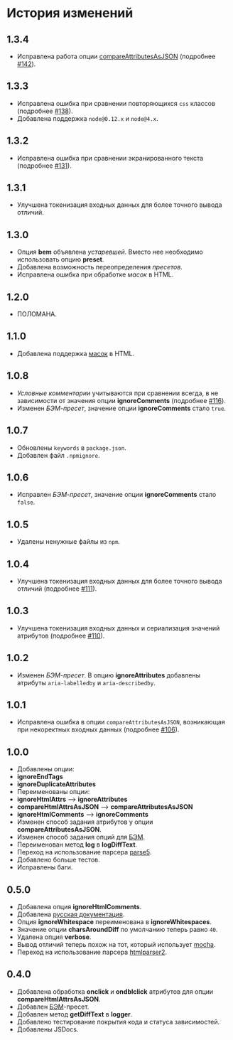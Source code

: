 История изменений
=================

1.3.4
-----

* Исправлена работа опции [compareAttributesAsJSON](https://github.com/bem/html-differ/blob/v1.3.4/README.ru.md#compareattributesasjson-array) (подробнее [#142]).

1.3.3
-----

* Исправлена ошибка при сравнении повторяющихся `css` классов (подробнее [#138]).
* Добавлена поддержка `node@0.12.x` и `node@4.x`.

1.3.2
-----

* Исправлена ошибка при сравнении экранированного текста (подробнее [#131]).

1.3.1
-----

* Улучшена токенизация входных данных для более точного вывода отличий.

1.3.0
-----

* Опция **bem** объявлена _устаревшей_. Вместо нее необходимо использовать опцию **preset**.
* Добавлена возможность переопределения _пресетов_.
* Исправлена ошибка при обработке _масок_ в HTML.

1.2.0
-----

* ПОЛОМАНА.

1.1.0
-----

* Добавлена поддержка [масок](https://github.com/bem/html-differ/blob/master/README.ru.md#%D0%9C%D0%B0%D1%81%D0%BA%D0%B8) в HTML.

1.0.8
-----

* _Условные комментарии_ учитываются при сравнении всегда, в не зависимости от значения опции **ignoreComments** (подробнее [#116]).
* Изменен _БЭМ-пресет_, значение опции **ignoreComments** стало `true`.

1.0.7
-----

* Обновлены `keywords` в `package.json`.
* Добавлен файл `.npmignore`.

1.0.6
-----

* Исправлен _БЭМ-пресет_, значение опции **ignoreComments** стало `false`.

1.0.5
-----

* Удалены ненужные файлы из `npm`.

1.0.4
-----

* Улучшена токенизация входных данных для более точного вывода отличий (подробнее [#111]).

1.0.3
-----

* Улучшена токенизация входных данных и сериализация значений атрибутов (подробнее [#110]).

1.0.2
-----

* Изменен _БЭМ-пресет_. В опцию **ignoreAttributes** добавлены атрибуты `aria-labelledby` и `aria-describedby`.

1.0.1
-----

* Исправлена ошибка в опции `compareAttributesAsJSON`, возникающая при некоректных входных данных (подробнее [#106]).

1.0.0
-----

 * Добавлены опции:
  * **ignoreEndTags**
  * **ignoreDuplicateAttributes**
 * Переименованы опции:
  * **ignoreHtmlAttrs** --> **ignoreAttributes**
  * **compareHtmlAttrsAsJSON** --> **compareAttributesAsJSON**
  * **ignoreHtmlComments** --> **ignoreComments**
 * Изменен способ задания атрибутов у опции **compareAttributesAsJSON**.
 * Изменен способ задания опций для [БЭМ](http://ru.bem.info/).
 * Переименован метод **log** в **logDiffText**.
 * Переход на использование парсера [parse5](https://github.com/inikulin/parse5).
 * Добавлено больше тестов.
 * Исправлены баги.

0.5.0
-----

 * Добавлена опция **ignoreHtmlComments**.
 * Добавлена [русская документация](https://github.com/bem/html-differ/blob/master/README.ru.md).
 * Опция **ignoreWhitespace** переименована в **ignoreWhitespaces**.
 * Значение опции **charsAroundDiff** по умолчанию теперь равно `40`.
 * Удалена опция **verbose**.
 * Вывод отличий теперь похож на тот, который использует [mocha](https://github.com/visionmedia/mocha).
 * Переход на использование парсера [htmlparser2](https://github.com/fb55/htmlparser2).

0.4.0
-----

 * Добавлена обработка **onclick** и **ondblclick** атрибутов для опции **compareHtmlAttrsAsJSON**.
 * Добавлен [БЭМ](http://ru.bem.info/)-пресет.
 * Добавлен метод **getDiffText** в **logger**.
 * Добавлено тестирование покрытия кода и статуса зависимостей.
 * Добавлены JSDocs.

[#142]: https://github.com/bem/html-differ/pull/142
[#138]: https://github.com/bem/html-differ/issues/138
[#131]: https://github.com/bem/html-differ/issues/131
[#106]: https://github.com/bem/html-differ/issues/106
[#110]: https://github.com/bem/html-differ/pull/110
[#111]: https://github.com/bem/html-differ/pull/111
[#116]: https://github.com/bem/html-differ/issues/116
